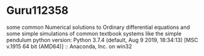 # Guru112358
some common Numerical solutions to Ordinary differential equations and some simple simulations of common textbook systems like the simple pendulum 
python version: Python 3.7.4 (default, Aug  9 2019, 18:34:13) [MSC v.1915 64 bit (AMD64)] :: Anaconda, Inc. on win32
